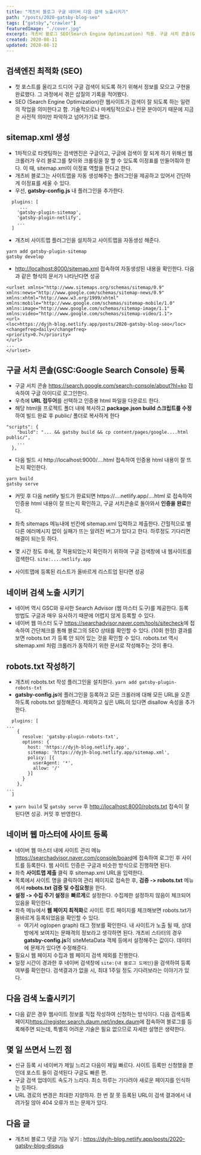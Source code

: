 ```yaml
---
title: "개츠비 블로그 구글 네이버 다음 검색 노출시키기"
path: "/posts/2020-gatsby-blog-seo"
tags: ["gatsby","crawler"]
featuredImage: "./cover.jpg"
excerpt: 개츠비 블로그 SEO(Search Engine Optimization) 적용. 구글 서치 콘솔(GSC:Google Search Console) 및 네이버 웹마스터 도구 등록
created: 2020-08-11
updated: 2020-08-12
---
```


## 검색엔진 최적화 (SEO)
- 첫 포스트를 올리고 드디어 구글 검색이 되도록 하기 위해서 정보를 모으고 구현을 완료했다. 그 과정에서 겪은 삽질의 기록을 적어봤다.
- SEO (Search Engine Optimization)란 웹사이트가 검색이 잘 되도록 하는 일련의 작업을 의미한다고 함. 기술적으로나 마케팅적으로나 전문 분야이기 때문에 지금은 사전적 의미만 파악하고 넘어가기로 했다.

## sitemap.xml 생성
- 1차적으로 타겟팅하는 검색엔진은 구글이고, 구글에 검색이 잘 되게 하기 위해선 웹 크롤러가 우리 블로그를 찾아와 크롤링을 잘 할 수 있도록 이정표를 만들어줘야 한다. 이 때, sitemap.xml이 이정표 역할을 한다고 한다.
- 개츠비 블로그는 사이트맵을 자동 생성해주는 플러그인을 제공하고 있어서 간단하게 이정표를 세울 수 있다.
- 우선, **gatsby-config.js** 내 플러그인을 추가한다.

```
  plugins: [
     ...
    'gatsby-plugin-sitemap',
    'gatsby-plugin-netlify',
    ...
  ]
```

- 개츠비 사이트맵 플러그인을 설치하고 사이트맵을 자동생성 해준다.

```
yarn add gatsby-plugin-sitemap
gatsby develop
```

- <http://localhost:8000/sitemap.xml> 접속하여 자동생성된 내용을 확인한다. 다음과 같은 형식의 문서가 나타난다면 성공
  
```
<urlset xmlns="http://www.sitemaps.org/schemas/sitemap/0.9" xmlns:news="http://www.google.com/schemas/sitemap-news/0.9" xmlns:xhtml="http://www.w3.org/1999/xhtml" xmlns:mobile="http://www.google.com/schemas/sitemap-mobile/1.0" xmlns:image="http://www.google.com/schemas/sitemap-image/1.1" xmlns:video="http://www.google.com/schemas/sitemap-video/1.1">
<url>
<loc>https://dyjh-blog.netlify.app/posts/2020-gatsby-blog-seo</loc>
<changefreq>daily</changefreq>
<priority>0.7</priority>
</url>
...
</urlset>
```

## 구글 서치 콘솔(GSC:Google Search Console) 등록
- 구글 서치 콘솔 <https://search.google.com/search-console/about?hl=ko> 접속하여 구글 아이디로 로그인한다.
- 우측에 **URL 접두어**를 선택하고 인증용 html 파일을 다운로드 한다.
- 해당 html을 프로젝트 폴더 내에 복사하고 **package.json build 스크립트를 수정**하여 빌드 완료 후 public/ 폴더로 복사하게 한다

```
"scripts": {
    "build": "... && gatsby build && cp content/pages/google....html public/",
    ...
  },
```

- 다음 빌드 시 http://localhost:9000/....html 접속하여 인증용 html 내용이 잘 뜨는지 확인한다.

```
yarn build
gatsby serve
```

- 커밋 후 다음 netlify 빌드가 완료되면 https://....netlify.app/....html 로 접속하여 인증용 html 내용이 잘 뜨는지 확인하고, 구글 서치콘솔로 돌아와서 **인증을 완료**한다.

- 좌측 sitemaps 메뉴내에 빈칸에 sitemap.xml 입력하고 제출한다. 간헐적으로 별다른 에러메시지 없이 실패가 뜨는 알려진 버그가 있다고 한다. 하루정도 기다리면 해결이 되는듯 하다.
- 몇 시간 정도 후에, 잘 적용되었는지 확인하기 위하여 구글 검색창에 내 웹사이트를 검색한다. ```site:....netlify.app```
- 사이트맵에 등록된 리스트가 올바르게 리스트업 된다면 성공

## 네이버 검색 노출 시키기
- 네이버 역시 GSC와 유사한 Search Advisor (웹 마스터 도구)를 제공한다. 등록 방법도 구글과 매우 유사하기 때문에 어렵지 않게 등록할 수 있다.
- 네이버 웹 마스터 도구 <https://searchadvisor.naver.com/tools/sitecheck>에 접속하여 간단체크를 통해 블로그의 SEO 상태를 확인할 수 있다. (10회 한정) 결과를 보면 robots.txt 가 등록 안 되어 있는 것을 확인할 수 있다. robots.txt 역시 sitemap.xml 처럼 크롤러가 동작하기 위한 문서로 작성해주는 것이 좋다.

## robots.txt 작성하기
- 개츠비 robots.txt 작성 플러그인을 설치한다. ```yarn add gatsby-plugin-robots-txt```
- **gatsby-config.js**에 플러그인을 등록하고 모든 크롤러에 대해 모든 URL을 오픈하도록 robots.txt 설정해준다. 제외하고 싶은 URL이 있다면 disallow 속성을 추가한다.

```
  plugins: [
...
    {
      resolve: 'gatsby-plugin-robots-txt',
      options: {
        host: 'https://dyjh-blog.netlify.app',
        sitemap: 'https://dyjh-blog.netlify.app/sitemap.xml',
        policy: [{
          userAgent: '*',
          allow: '/'
        }]
      }
    },
...
  ]
```

- ```yarn build``` 및 ```gatsby serve``` 후 <http://localhost:8000/robots.txt> 접속이 잘 된다면 성공. 커밋 후 반영한다.

## 네이버 웹 마스터에 사이트 등록
- 네이버 웹 마스터 내에 사이트 관리 메뉴 <https://searchadvisor.naver.com/console/board>에 접속하여 로그인 후 사이트를 등록한다. 웹 사이트 인증은 구글과 비슷한 방식으로 진행하면 된다.
- 좌측 **사이트맵 제출** 클릭 후 sitemap.xml URL을 입력한다.
- 목록에서 사이트 명을 클릭하여 관리 페이지로 접속한 후, **검증 -> robots.txt** 메뉴에서 **robots.txt 검증 및 수집요청**을 한다.
- **설정 -> 수집 주기 설정**을 **빠르게**로 설정한다. 수집제한 설정하지 않음이 체크되어 있음을 확인한다.
- 좌측 메뉴에서 **웹 페이지 최적화**로 사이트 루트 페이지를 체크해보면 robots.txt가 올바르게 등록되었음을 확인할 수 있다.
  - 여기서 og(open graph) 태그 정보를 확인한다. 내 사이트가 노출 될 때, 상대방에게 보여지는 문패격의 정보라고 생각하면 된다. 개츠비 스타터의 경우 **gatsby-config.js**의 siteMetaData 객체 등에서 설정해주는 값이다. 데이터에 문제가 있다면 수정해준다.
- 필요시 웹 페이지 수집과 웹 페이지 검색 제외를 진행한다.
- 일정 시간이 경과한 후 네이버 검색창에 ```site:{내 블로그 도메인}```을 검색하여 등록 여부를 확인한다. 검색결과가 없을 시, 최대 1주일 정도 기다려보라는 이야기가 있다.

## 다음 검색 노출시키기
- 다음 같은 경우 웹사이트 정보를 직접 작성하여 신청하는 방식이다. 다음 검색등록 페이지<https://register.search.daum.net/index.daum>에 접속하여 블로그를 등록해주면 되는데, 특별히 어려운 기술은 필요 없으므로 자세한 설명은 생략한다.

## 몇 일 쓰면서 느낀 점
- 신규 등록 시 네이버가 제일 느리고 다음이 제일 빠르다. 사이트 등록만 신청했을 뿐인데 포스트 들이 검색된다 구글도 빠른 편.
- 구글 검색 업데이트 속도가 느리다. 최소 하루는 기다려야 새로운 페이지를 인식하는 듯하다.
- URL 경로의 변경은 최대한 지양하자. 한 번 잘 못 등록된 URL이 검색 결과에서 내려가질 않아 404 오류가 뜨는 문제가 있다.

## 다음 글
- 개츠비 블로그 댓글 기능 넣기 : <https://dyjh-blog.netlify.app/posts/2020-gatsby-blog-disqus>